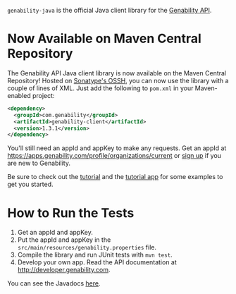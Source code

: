 `genability-java` is the official Java client library for the [Genability API](http://genability.com).

# Now Available on Maven Central Repository
The Genability API Java client library is now available on the Maven Central Repository! Hosted on [Sonatype's OSSH](https://oss.sonatype.org/), you can now use the library with a couple of lines of XML. Just add the following to `pom.xml` in your Maven-enabled project:

```xml
<dependency>
  <groupId>com.genability</groupId>
  <artifactId>genability-client</artifactId>
  <version>1.3.1</version>
</dependency>
```

You'll still need an appId and appKey to make any requests. Get an appId at https://apps.genability.com/profile/organizations/current or [sign up](https://apps.genability.com/explorer/signup) if you are new to Genability.

Be sure to check out the [tutorial](http://genability.github.io/genability-java/tutorial.html) and the [tutorial app](https://github.com/Genability/java-client-tutorial) for some examples to get you started.

# How to Run the Tests
1. Get an appId and appKey.
2. Put the appId and appKey in the `src/main/resources/genability.properties` file.
3. Compile the library and run JUnit tests with `mvn test`.
4. Develop your own app. Read the API documentation at http://developer.genability.com.

You can see the Javadocs [here](http://genability.github.io/genability-java/javadoc/).
